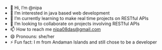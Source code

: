 - 👋 Hi, I’m @nipa
- 👀 I’m interested in java based web development
- 🌱 I’m currently learning to make real time projects on RESTful APIs
- 💞️ I’m looking to collaborate on projects involving RESTful APIs
- 📫 How to reach me nipa08das@gmail.com
- 😄 Pronouns: she/her
- ⚡ Fun fact: I m from Andaman Islands and still chose to be a developer

<!---
nipa08das/nipa08das is a ✨ special ✨ repository because its `README.md` (this file) appears on your GitHub profile.
You can click the Preview link to take a look at your changes.
--->
